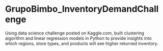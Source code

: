 # GrupoBimbo_InventoryDemandChallenge
Using data science challenge posted on Kaggle.com, built clustering algorithm and linear regression models in Python to provide insights into which regions, store types, and products will see higher returned inventory.
